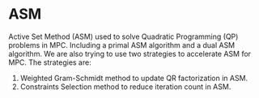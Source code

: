 # ASM
Active Set Method (ASM) used to solve Quadratic Programming (QP) problems in MPC.
Including a primal ASM algorithm and a dual ASM algorithm.
We are also trying to use two strategies to accelerate ASM for MPC. The strategies are:
1) Weighted Gram-Schmidt method to update QR factorization in ASM.
2) Constraints Selection method to reduce iteration count in ASM.



